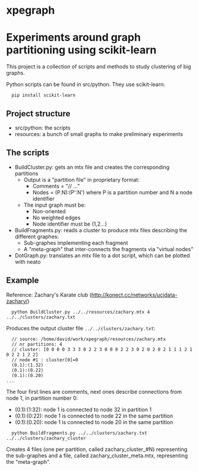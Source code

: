 # xpegraph
Experiments around graph partitioning using scikit-learn
========================================================

This project is a collection of scripts and methods to study clustering of big graphs.

Python scripts can be found in src/python. They use scikit-learn:
```
  pip install scikit-learn
```

Project structure
-----------------

  * src/python: the scripts
  * resources: a bunch of small graphs to make preliminary experiments

The scripts
-----------

  * BuildCluster.py: gets an mtx file and creates the corresponding partitions
    * Output is a "partition file" in proprietary format:
      * Comments = "// ..."
      * Nodes = (P.N):(P':N') where P is a partition number and N a node identifier
    * The input graph must be:
      * Non-oriented
      * No weighted edges
      * Node identifier must be (1,2...)
  * BuildFragments.py: reads a cluster to produce mtx files describing the different graphes:
      * Sub-graphes implementing each fragment
      * A "meta-graph" that inter-connects the fragments via "virtual nodes"
  * DotGraph.py: translates an mtx file to a dot script, which can be plotted with neato

Example
-------
Reference: Zachary's Karate club (http://konect.cc/networks/ucidata-zachary/)

```
  python BuildCluster.py ../../resources/zachary.mtx 4 ../../clusters/zachary.txt
```

Produces the output cluster file `../../clusters/zachary.txt`:
```
  // source: /home/david/work/xpegraph/resources/zachary.mtx
  // nr partitions: 4
  // cluster: [0 0 0 0 3 3 3 0 2 2 3 0 0 0 2 2 3 0 2 0 2 0 2 1 1 1 2 1 0 2 2 1 2 2]
  // node #1 : cluster[0]=0
  (0.1):(1.32)
  (0.1):(0.22)
  (0.1):(0.20)
...
```

The four first lines are comments, next ones describe connections from node 1, in partition number 0:
  * (0.1):(1:32): node 1 is connected to node 32 in partition 1
  * (0.1):(0:22): node 1 is connected to node 22 in the same partition
  * (0.1):(0.20): node 1 is connected to node 20 in the same partition

```
  python BuildFragments.py ../../clusters/zachary.txt ../../clusters/zachary_cluster
```

Creates 4 files (one per partition, called zachary_cluster_#N) representing the sub-graphes and a file,
called zachary_cluster_meta.mtx, representing the "meta-graph".


